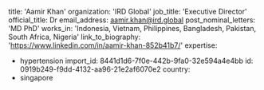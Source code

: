 title: 'Aamir Khan'
organization: 'IRD Global'
job_title: 'Executive Director'
official_title: Dr
email_address: aamir.khan@ird.global
post_nominal_letters: 'MD PhD'
works_in: 'Indonesia, Vietnam, Philippines, Bangladesh, Pakistan, South Africa, Nigeria'
link_to_biography: 'https://www.linkedin.com/in/aamir-khan-852b41b7/'
expertise:
  - hypertension
import_id: 8441d1d6-7f0e-442b-9fa0-32e594a4e4bb
id: 0919b249-f9dd-4132-aa96-21e2af6070e2
country:
  - singapore
